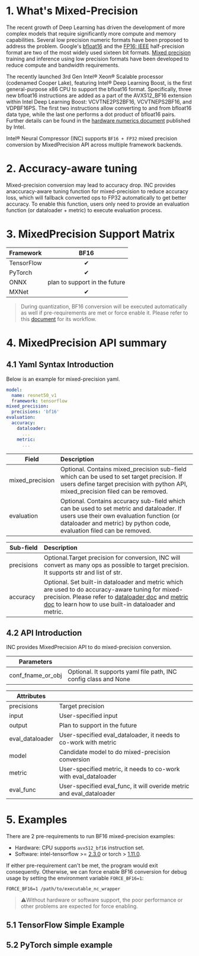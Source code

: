 # 1. What's Mixed-Precision

The recent growth of Deep Learning has driven the development of more complex models that require significantly more compute and memory capabilities. Several low precision numeric formats have been proposed to address the problem. Google's [bfloat16](https://cloud.google.com/tpu/docs/bfloat16) and the [FP16: IEEE](https://en.wikipedia.org/wiki/Half-precision_floating-point_format) half-precision format are two of the most widely used sixteen bit formats. [Mixed precision](https://arxiv.org/abs/1710.03740) training and inference using low precision formats have been developed to reduce compute and bandwidth requirements.

The recently launched 3rd Gen Intel® Xeon® Scalable processor (codenamed Cooper Lake), featuring Intel® Deep Learning Boost, is the first general-purpose x86 CPU to support the bfloat16 format. Specifically, three new bfloat16 instructions are added as a part of the AVX512_BF16 extension within Intel Deep Learning Boost: VCVTNE2PS2BF16, VCVTNEPS2BF16, and VDPBF16PS. The first two instructions allow converting to and from bfloat16 data type, while the last one performs a dot product of bfloat16 pairs. Further details can be found in the [hardware numerics document](https://software.intel.com/content/www/us/en/develop/download/bfloat16-hardware-numerics-definition.html) published by Intel.

Intel® Neural Compressor (INC) supports `BF16 + FP32` mixed precision conversion by MixedPrecision API across multiple framework backends.

# 2. Accuracy-aware tuning

Mixed-precision conversion may lead to accuracy drop. INC provides anaccuracy-aware tuning function for mixed-precision to reduce accuracy loss, which will fallback converted ops to FP32 automatically to get better accuracy. To enable this function, users only need to provide an evaluation function (or dataloader + metric) to execute evaluation process.

# 3. MixedPrecision Support Matrix

|Framework     |BF16         |
|--------------|:-----------:|
|TensorFlow    |&#10004;     |
|PyTorch       |&#10004;     |
|ONNX          |plan to support in the future |
|MXNet         |&#10004;     |

> During quantization, BF16 conversion will be executed automatically as well if pre-requirements are met or force enable it. Please refer to this [document](./quantization_mixed_precision.md) for its workflow.


# 4. MixedPrecision API summary

## 4.1 Yaml Syntax Introduction

Below is an example for mixed-precision yaml.

```yaml
model:
  name: resnet50_v1
  framework: tensorflow
mixed_precision:
  precisions: 'bf16'
evaluation:
  accuracy:
    dataloader:
      ...
    metric:
      ...
  ```

|Field       |Description             |
|---------------- |:-----------|
|mixed_precision | Optional. Contains mixed_precision sub-field which can be used to set target precision. If users define target precision with python API, mixed_precision filed can be removed.|
|evaluation | Optional. Contains accuracy sub-field which can be used to set metric and dataloader. If users use their own evaluation function (or dataloader and metric) by python code, evaluation filed can be removed.|


|Sub-field       |Description             |
|---------------- |:-----------|
|precisions | Optional.Target precision for conversion, INC will convert as many ops as possible to target precision. It supports str and list of str.|
|accuracy | Optional. Set built-in dataloader and metric which are used to do accuracy-aware tuning for mixed-precision. Please refer to [dataloader doc](./dataloader.md) and [metric doc](./metric.md) to learn how to use built-in dataloader and metric.|


## 4.2 API Introduction

INC provides MixedPrecision API to do mixed-precision conversion.

|Parameters       |             |
|---------------- |:-----------|
|conf_fname_or_obj| Optional. It supports yaml file path, INC config class and None|


|Attributes      |             |
|----------------|:-----------|
|precisions      |Target precision     |
|input           |User-specified input     |
|output          |Plan to support in the future |
|eval_dataloader |User-specified eval_dataloader, it needs to co-work with metric     |
|model           |Candidate model to do mixed-precision conversion|
|metric          |User-specified metric, it needs to co-work with eval_dataloader|
|eval_func       |User-specified eval_func, it will overide metric and eval_dataloader|


# 5. Examples

There are 2 pre-requirements to run BF16 mixed-precision examples:

- Hardware: CPU supports `avx512_bf16` instruction set.
- Software: intel-tensorflow >= [2.3.0](https://pypi.org/project/intel-tensorflow/2.3.0/) or torch > [1.11.0](https://download.pytorch.org/whl/torch_stable.html).

If either pre-requirement can't be met, the program would exit consequently. Otherwise, we can force enable BF16 conversion for debug usage by setting the environment variable `FORCE_BF16=1`:
```shell
FORCE_BF16=1 /path/to/executable_nc_wrapper
```
> ⚠️Without hardware or software support, the poor performance or other problems are expected for force enabling.

## 5.1 TensorFlow Simple Example



## 5.2 PyTorch simple example

